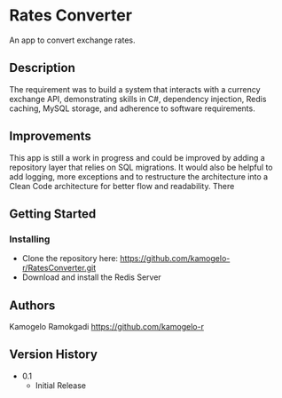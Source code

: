 # Rates Converter

An app to convert exchange rates.

## Description

The requirement was to build a system that interacts with a currency exchange API, demonstrating skills in C#,
dependency injection, Redis caching, MySQL storage, and adherence to software requirements.

## Improvements

This app is still a work in progress and could be improved by adding a repository layer that relies on SQL migrations. It would also be helpful to add logging, more exceptions
and to restructure the architecture into a Clean Code architecture for better flow and readability. There 

## Getting Started

### Installing

* Clone the repository here: https://github.com/kamogelo-r/RatesConverter.git
* Download and install the Redis Server

## Authors

Kamogelo Ramokgadi https://github.com/kamogelo-r

## Version History

* 0.1
    * Initial Release
